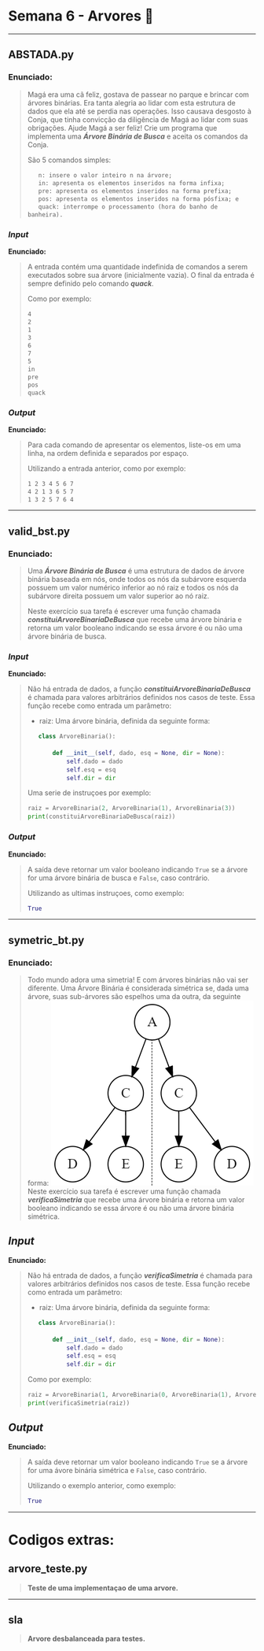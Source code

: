 # Semana 6 - Arvores :herb:

-- --

## ABSTADA.py

### Enunciado:

> Magá era uma cã feliz, gostava de passear no parque e brincar com árvores binárias.
> Era tanta alegria ao lidar com esta estrutura de dados que ela até se perdia nas operações.
> Isso causava desgosto à Conja, que tinha convicção da diligência de Magá ao lidar com suas obrigações.
> Ajude Magá a ser feliz!
> Crie um programa que implementa uma ***Árvore Binária de Busca*** e aceita os comandos da Conja.
>
> São 5 comandos simples:
> ```
>    n: insere o valor inteiro n na árvore;
>    in: apresenta os elementos inseridos na forma infixa;
>    pre: apresenta os elementos inseridos na forma prefixa;
>    pos: apresenta os elementos inseridos na forma pósfixa; e
>    quack: interrompe o processamento (hora do banho de banheira).
> ```

### *Input*

**Enunciado:**

> A entrada contém uma quantidade indefinida de comandos a serem executados sobre sua árvore (inicialmente vazia).
> O final da entrada é sempre definido pelo comando ***quack***.
>
> Como por exemplo:
> ```
> 4
> 2
> 1
> 3
> 6
> 7
> 5
> in
> pre
> pos
> quack
> ```

### *Output*

**Enunciado:**

> Para cada comando de apresentar os elementos, liste-os em uma linha, na ordem definida e separados por espaço.
>
> Utilizando a entrada anterior, como por exemplo:
> ```
> 1 2 3 4 5 6 7
> 4 2 1 3 6 5 7
> 1 3 2 5 7 6 4
> ```

-- --

## valid_bst.py

### Enunciado:

> Uma ***Árvore Binária de Busca*** é uma estrutura de dados de árvore binária baseada em nós, onde todos os nós da subárvore esquerda possuem um valor numérico inferior ao nó raiz e todos os nós da subárvore direita possuem um valor superior ao nó raiz. 
>
> Neste exercício sua tarefa é escrever uma função chamada ***constituiArvoreBinariaDeBusca*** que recebe uma árvore binária e retorna um valor booleano indicando se essa árvore é ou não uma árvore binária de busca.

### *Input*

**Enunciado:**

>Não há entrada de dados, a função ***constituiArvoreBinariaDeBusca*** é chamada para valores arbitrários definidos nos casos de teste. Essa função recebe como entrada um parâmetro:
>
>    * raiz: Uma árvore binária, definida da seguinte forma:
>    ```python
>       class ArvoreBinaria():
>
>           def __init__(self, dado, esq = None, dir = None):
>               self.dado = dado
>               self.esq = esq
>               self.dir = dir
>    ```
> 
> Uma serie de instruçoes por exemplo:
> ```python
> raiz = ArvoreBinaria(2, ArvoreBinaria(1), ArvoreBinaria(3))
> print(constituiArvoreBinariaDeBusca(raiz))
> ```

### *Output*

**Enunciado:**

> A saída deve retornar um valor booleano indicando ```True``` se a árvore for uma árvore binária de busca e ```False```, caso contrário.
> 
> Utilizando as ultimas instruçoes, como exemplo:
> ```python
> True
> ```

-- --

## symetric_bt.py

### Enunciado:

> Todo mundo adora uma simetria! E com árvores binárias não vai ser diferente. Uma Árvore Binária é considerada simétrica se, dada uma árvore, suas sub-árvores são espelhos uma da outra, da seguinte forma:
> ![img.png](img.png)
> Neste exercício sua tarefa é escrever uma função chamada ***verificaSimetria*** que recebe uma árvore binária e retorna um valor booleano indicando se essa árvore é ou não uma árvore binária simétrica.

## *Input*

**Enunciado:**

> Não há entrada de dados, a função ***verificaSimetria*** é chamada para valores arbitrários definidos nos casos de teste.
> Essa função recebe como entrada um parâmetro:
> * raiz: Uma árvore binária, definida da seguinte forma:
> ```python
>    class ArvoreBinaria():
>
>        def __init__(self, dado, esq = None, dir = None):
>            self.dado = dado
>            self.esq = esq
>            self.dir = dir
> ```
> 
> Como por exemplo:
> ```python
> raiz = ArvoreBinaria(1, ArvoreBinaria(0, ArvoreBinaria(1), ArvoreBinaria(0)), ArvoreBinaria(0, ArvoreBinaria(0), ArvoreBinaria(1)))
> print(verificaSimetria(raiz))
> ```

## *Output*

**Enunciado:**

>A saída deve retornar um valor booleano indicando ```True``` se a árvore for uma ávore binária simétrica e ```False```, caso contrário.
> 
> Utilizando o exemplo anterior, como exemplo:
> ```python
> True
> ```

-- -- 

# Codigos extras:

## arvore_teste.py

> **Teste de uma implementaçao de uma arvore.**

-- --

## sla

> **Arvore desbalanceada para testes.**